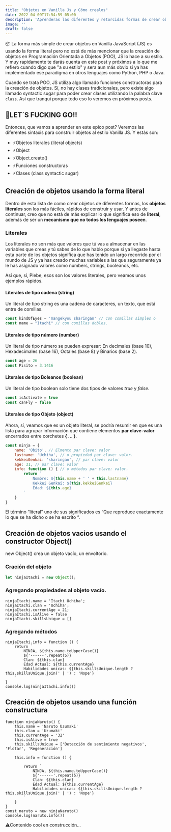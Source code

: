 ```yaml
---
title: "Objetos en Vanilla Js y Cómo crealos"
date: 2022-04-09T17:54:59-05:00
description: 'Aprenderas las diferentes y retorcidas formas de crear objetos en JS.'
image: ''
draft: false
---
```


📦 La forma más simple de crear objetos en Vanilla JavaScript (JS) es usando la forma literal pero no está de más mencionar que la creación de objetos en Programación Orientada a Objetos (POO), JS lo hace a su estilo. Y muy rapidamente te darás cuenta en este post y próximos a lo que me refiero cuando digo que "a su estilo" y sera aun más obvio si ya has implementado ese paradigma en otros lenguajes como Python, PHP o Java.
 
Cuando se trata POO, JS utiliza algo llamado funciones constructoras para la creación de objetos. Sí, no hay clases tradicionales, pero existe algo llamado syntactic sugar para poder crear clases utilizando la palabra clave `class`. Así que tranqui porque todo eso lo  veremos en próximos posts. 


## 🚀LET´S FUCKING GO!!

Entonces, que vamos a aprender en este epico post? Veremos las diferentes sintaxis para construir objetos al estilo Vanilla JS. Y estás son:

- ⚡Objetos literales (literal objects)
- ⚡Object
- ⚡Object.create()
- ⚡Funciones constructoras
- ⚡Clases (class syntactic sugar)

## Creación de objetos usando la forma literal

Dentro de esta lista de como  crear objetos de diferentes formas, los **objetos literales** son los más fáciles, rápidos de construir y usar. Y antes de continuar, creo que no está de más explicar lo que significa eso de **literal**, además de ser un **mecanismo que no todos los lenguajes poseen**.

### Literales

Los literales no son más que valores que tú vas a almacenar en las  variables que creas y tú sabes de lo que hablo porque si ya llegaste hasta esta parte de los objetos significa que has tenido un largo recorrido por el mundo de JS y ya has creado muchas variables a las que seguramente ya le has asignado valores como numbers, strings, booleanos, etc.

Así que, sí, Plebe, esos son los valores literales, pero veamos unos ejemplos rápidos.

#### Literales de tipo cadena (string) 
Un literal de tipo string es una cadena de caracteres, un texto, que está entre de comillas.

```js
const kindOfEyes = 'mangekyou sharingan' // con comillas simples o
const name = "Itachi" // con comillas dobles.
```
#### Literales de tipo número (number) 
Un literal de tipo número se pueden expresar: En decimales (base 10), Hexadecimales (base 16), Octales (base 8) y Binarios (base 2).

```js
const age = 26 
const Pisito = 3.1416
```

#### Literales de tipo Boleanos (boolean)
Un literal de tipo boolean solo tiene dos tipos de valores *true* y *false*.
```js
const isActivate = true 
const canFly = false
```

#### Literales de tipo Objeto (object)
Ahora, sí, veamos que es un objeto literal, se podría resumir en que es una lista para agrupar información que contiene elementos **par clave-valor** encerrados entre corchetes **{ ... }**.
```js
const ninja = {
    name: 'Obito', // Elmento par clave: valor
    lastname: 'Uchiha', // o propiedad par clave: valor.
    kekkeiGenkai: 'sharingan', // par clave: valor
    age: 31, // par clave: valor
    info: function () { // o métodos par clave: valor.
        return `
            Nombre: ${this.name + ' ' + this.lastname}
            Kekkei Genkai: ${this.kekkeiGenkai}
            Edad: ${this.age}
        `
    }
}
```

El término “literal” uno de sus significados es “Que reproduce exactamente lo que se ha dicho o se ha escrito “.
## Creación de objetos vacios usando el constructor Object()
new Object() crea un objeto vacío, un envoltorio.
### Cración del objeto
```javascript
let ninjaItachi = new Object();
```

### Agregando propiedades al objeto vacío.
```JS
ninjaItachi.name = 'Itachi Uchiha';
ninjaItachi.clan = 'Uchiha';
ninjaItachi.currentAge = 21;
ninjaItachi.isAlive = false
ninjaItachi.skillsUnique = []
```

### Agregando métodos
```JS
ninjaItachi.info = function () {
    return `
        NINJA, ${this.name.toUpperCase()}
        ${'------'.repeat(5)}
        Clan: ${this.clan}
        Edad Actual: ${this.currentAge}
        Habilidades unicas: ${this.skillsUnique.length ? this.skillsUnique.join(' | ') : 'Nope'}
    `
}
console.log(ninjaItachi.info())
```


## Creación de objetos usando una función constructura 
```JS
function ninjaNaruto() {
    this.name = 'Naruto Uzumaki'
    this.clan = 'Uzumaki'
    this.currentAge = '32'
    this.isAlive = true
    this.skillsUnique = ['Detección de sentimiento negativos', 'Flotar', 'Regeneración']

    this.info = function () {
       
        return `
            NINJA, ${this.name.toUpperCase()}
            ${'------'.repeat(5)}
            Clan: ${this.clan}
            Edad Actual: ${this.currentAge}
            Habilidades unicas: ${this.skillsUnique.length ? this.skillsUnique.join(' | ') : 'Nope'}
        `
    }
}
const naruto = new ninjaNaruto()
console.log(naruto.info())
``` 

⚠️Contenido cool en construcción...